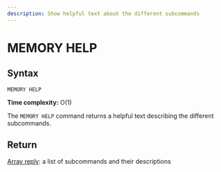 ```yaml
---
description: Show helpful text about the different subcommands
---
```


# MEMORY HELP

## Syntax

    MEMORY HELP 

**Time complexity:** O(1)

The `MEMORY HELP` command returns a helpful text describing the different
subcommands.

## Return

[Array reply](https://redis.io/docs/reference/protocol-spec#resp-arrays): a list of subcommands and their descriptions
